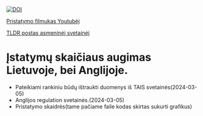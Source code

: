 [![DOI](https://sandbox.zenodo.org/badge/767503487.svg)](https://sandbox.zenodo.org/doi/10.5072/zenodo.33771)

[Pristatymo filmukas Youtubėj](https://youtu.be/1zm5qfWEzgo)

[TLDR postas asmeninėj svetainėj](https://damakubu.github.io/damakubu/lt/posts/istatymu-skaiciaus-statistika/)


# Įstatymų skaičiaus augimas Lietuvoje, bei Anglijoje.
- Pateikiami rankiniu būdų ištraukti duomenys iš TAIS svetainės(2024-03-05)
- Anglijos regulation svetainės.(2024-03-05)
- Pristatymo skaidrės(tame pačiame faile kodas skirtas sukurti grafikus)

